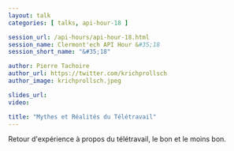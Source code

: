 ```yaml
---
layout: talk
categories: [ talks, api-hour-18 ]

session_url: /api-hours/api-hour-18.html
session_name: Clermont'ech API Hour &#35;18
session_short_name: "&#35;18"

author: Pierre Tachoire
author_url: https://twitter.com/krichprollsch
author_image: krichprollsch.jpeg

slides_url:
video:

title: "Mythes et Réalités du Télétravail"
---
```


Retour d'expérience à propos du télétravail, le bon et le moins bon.
